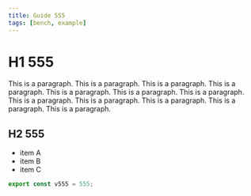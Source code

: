 ```yaml
---
title: Guide 555
tags: [bench, example]
---
```


# H1 555

This is a paragraph. This is a paragraph. This is a paragraph. This is a paragraph. This is a paragraph. This is a paragraph. This is a paragraph. This is a paragraph. This is a paragraph. This is a paragraph. This is a paragraph. This is a paragraph. 

## H2 555

- item A
- item B
- item C

```ts
export const v555 = 555;
```